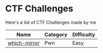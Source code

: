 # CTF Challenges

Here's a list of CTF Challenges made by me

| Name                         | Category | Difficulty |
| ---------------------------- | -------- | ---------- |
| [which-mirror](which-mirror) | Pwn      | Easy       |
